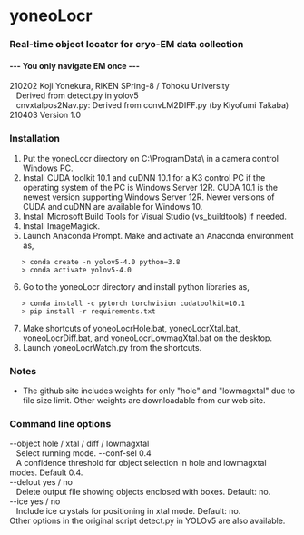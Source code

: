 # yoneoLocr
### Real-time object locator for cryo-EM data collection
#### --- You only navigate EM once ---
210202 Koji Yonekura, RIKEN SPring-8 / Tohoku University<BR>
&nbsp;&nbsp;&nbsp;Derived from detect.py in yolov5<BR>
&nbsp;&nbsp;&nbsp;cnvxtalpos2Nav.py: Derived from convLM2DIFF.py (by Kiyofumi Takaba)<BR>
210403 Version 1.0<BR>
### Installation
1. Put the yoneoLocr directory on C:\ProgramData\ in a camera control Windows PC.
2. Install CUDA toolkit 10.1 and cuDNN 10.1 for a K3 control PC if the operating system of the PC is Windows Server 12R.  CUDA 10.1 is the newest version supporting Windows Server 12R. Newer versions of CUDA and cuDNN are available for Windows 10.
3. Install Microsoft Build Tools for Visual Studio (vs_buildtools) if needed.
4. Install ImageMagick.
5. Launch Anaconda Prompt. Make and activate an Anaconda environment as,
```
   > conda create -n yolov5-4.0 python=3.8
   > conda activate yolov5-4.0
```
6. Go to the yoneoLocr directory and install python libraries as,
```
   > conda install -c pytorch torchvision cudatoolkit=10.1 
   > pip install -r requirements.txt
```
7. Make shortcuts of yoneoLocrHole.bat, yoneoLocrXtal.bat, yoneoLocrDiff.bat, and yoneoLocrLowmagXtal.bat on the desktop.
8. Launch yoneoLocrWatch.py from the shortcuts.
### Notes
* The github site includes weights for only "hole" and "lowmagxtal" due to file size limit. Other weights are downloadable from our web site.
### Command line options
--object hole / xtal / diff / lowmagxtal<BR>
&nbsp;&nbsp;&nbsp;Select running mode.
--conf-sel 0.4<BR>
&nbsp;&nbsp;&nbsp;A confidence threshold for object selection in hole and lowmagxtal modes. Default 0.4.<BR>
--delout yes / no<BR>
&nbsp;&nbsp;&nbsp;Delete output file showing objects enclosed with boxes. Default: no.<BR>
--ice yes / no<BR>
&nbsp;&nbsp;&nbsp;Include ice crystals for positioning in xtal mode. Default: no.<BR>
Other options in the original script detect.py in YOLOv5 are also available.

